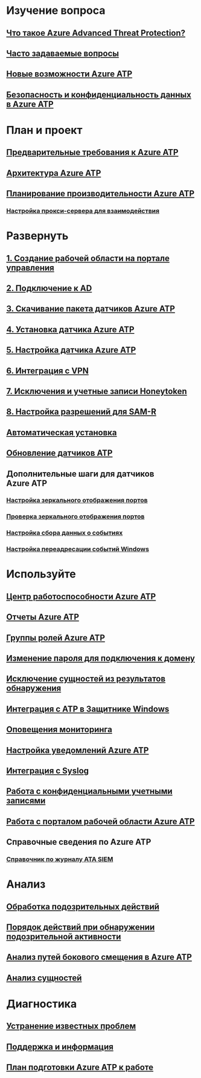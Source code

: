 # Изучение вопроса
## [Что такое Azure Advanced Threat Protection?](what-is-atp.md)
## [Часто задаваемые вопросы](atp-technical-faq.md)
## [Новые возможности Azure ATP](atp-whats-new.md)
## [Безопасность и конфиденциальность данных в Azure ATP](atp-privacy-compliance.md)
# План и проект
## [Предварительные требования к Azure ATP](atp-prerequisites.md)
## [Архитектура Azure ATP](atp-architecture.md)
## [Планирование производительности Azure ATP](atp-capacity-planning.md)
### [Настройка прокси-сервера для взаимодействия](configure-proxy.md)
# Развернуть
## [1. Создание рабочей области на портале управления](install-atp-step1.md)
## [2. Подключение к AD](install-atp-step2.md)
## [3. Скачивание пакета датчиков Azure ATP](install-atp-step3.md)
## [4. Установка датчика Azure ATP](install-atp-step4.md)
## [5. Настройка датчика Azure ATP](install-atp-step5.md)
## [6. Интеграция с VPN](install-atp-step6-vpn.md)
## [7. Исключения и учетные записи Honeytoken](install-atp-step7.md)
## [8. Настройка разрешений для SAM-R](install-atp-step8-samr.md)
## [Автоматическая установка](ATP-silent-installation.md)
## [Обновление датчиков ATP](sensor-update.md)
## Дополнительные шаги для датчиков Azure ATP
### [Настройка зеркального отображения портов](configure-port-mirroring.md)
### [Проверка зеркального отображения портов](validate-port-mirroring.md)
### [Настройка сбора данных о событиях](configure-event-collection.md)
### [Настройка переадресации событий Windows](configure-event-forwarding.md)
# Используйте
## [Центр работоспособности Azure ATP](atp-health-center.md)
## [Отчеты Azure ATP](reports.md)
## [Группы ролей Azure ATP](atp-role-groups.md)
## [Изменение пароля для подключения к домену](modifying-atp-config-dcpassword.md)
## [Исключение сущностей из результатов обнаружения](excluding-entities-from-detections.md)
## [Интеграция с ATP в Защитнике Windows](integrate-wd-atp.md)
## [Оповещения мониторинга](monitoring-alerts.md)
## [Настройка уведомлений Azure ATP](notifications.md)
## [Интеграция с Syslog](setting-syslog.md)
## [Работа с конфиденциальными учетными записями](sensitive-accounts.md)
## [Работа с порталом рабочей области Azure ATP](workspace-portal.md)
## Справочные сведения по Azure ATP
### [Справочник по журналу ATA SIEM](cef-format-sa.md)
# Анализ
## [Обработка подозрительных действий](working-with-suspicious-activities.md)
## [Порядок действий при обнаружении подозрительной активности](suspicious-activity-guide.md)
## [Анализ путей бокового смещения в Azure ATP](use-case-lateral-movement-path.md)
## [Анализ сущностей](entity-profiles.md)
# Диагностика
## [Устранение известных проблем](troubleshooting-atp-known-issues.md)
## [Поддержка и информация](atp-support.md)
## [План подготовки Azure ATP к работе](atp-resources.md)
